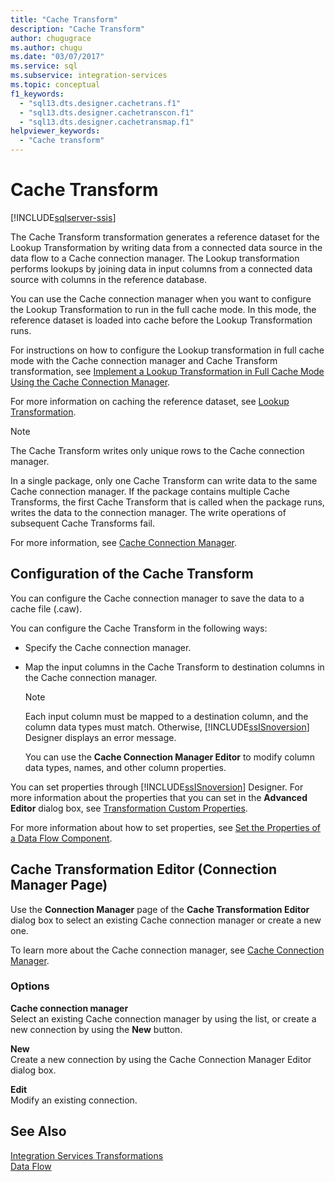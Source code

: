 ```yaml
---
title: "Cache Transform"
description: "Cache Transform"
author: chugugrace
ms.author: chugu
ms.date: "03/07/2017"
ms.service: sql
ms.subservice: integration-services
ms.topic: conceptual
f1_keywords:
  - "sql13.dts.designer.cachetrans.f1"
  - "sql13.dts.designer.cachetranscon.f1"
  - "sql13.dts.designer.cachetransmap.f1"
helpviewer_keywords:
  - "Cache transform"
---
```

# Cache Transform

[!INCLUDE[sqlserver-ssis](../../../includes/applies-to-version/sqlserver-ssis.md)]


  The Cache Transform transformation generates a reference dataset for the Lookup Transformation by writing data from a connected data source in the data flow to a Cache connection manager. The Lookup transformation performs lookups by joining data in input columns from a connected data source with columns in the reference database.  
  
 You can use the Cache connection manager when you want to configure the Lookup Transformation to run in the full cache mode. In this mode, the reference dataset is loaded into cache before the Lookup Transformation runs.  
  
 For instructions on how to configure the Lookup transformation in full cache mode with the Cache connection manager and Cache Transform transformation, see [Implement a Lookup Transformation in Full Cache Mode Using the Cache Connection Manager](../../connection-manager/lookup-transformation-full-cache-mode-cache-connection-manager.md).  
  
 For more information on caching the reference dataset, see [Lookup Transformation](../../../integration-services/data-flow/transformations/lookup-transformation.md).  
  
> [!NOTE]  
>  The Cache Transform writes only unique rows to the Cache connection manager.  
  
 In a single package, only one Cache Transform can write data to the same Cache connection manager. If the package contains multiple Cache Transforms, the first Cache Transform that is called when the package runs, writes the data to the connection manager. The write operations of subsequent Cache Transforms fail.  
  
 For more information, see [Cache Connection Manager](../../connection-manager/cache-connection-manager.md).  
  
## Configuration of the Cache Transform  
 You can configure the Cache connection manager to save the data to a cache file (.caw).  
  
 You can configure the Cache Transform in the following ways:  
  
-   Specify the Cache connection manager.  
  
-   Map the input columns in the Cache Transform to destination columns in the Cache connection manager.  
  
    > [!NOTE]  
    >  Each input column must be mapped to a destination column, and the column data types must match. Otherwise, [!INCLUDE[ssISnoversion](../../../includes/ssisnoversion-md.md)] Designer displays an error message.  
  
     You can use the **Cache Connection Manager Editor** to modify column data types, names, and other column properties.  
  
 You can set properties through [!INCLUDE[ssISnoversion](../../../includes/ssisnoversion-md.md)] Designer. For more information about the properties that you can set in the **Advanced Editor** dialog box, see [Transformation Custom Properties](../../../integration-services/data-flow/transformations/transformation-custom-properties.md).  
  
 For more information about how to set properties, see [Set the Properties of a Data Flow Component](../../../integration-services/data-flow/set-the-properties-of-a-data-flow-component.md).  
  
## Cache Transformation Editor (Connection Manager Page)
  Use the **Connection Manager** page of the **Cache Transformation Editor** dialog box to select an existing Cache connection manager or create a new one.  
  
 To learn more about the Cache connection manager, see [Cache Connection Manager](../../connection-manager/cache-connection-manager.md).  
  
### Options  
 **Cache connection manager**  
 Select an existing Cache connection manager by using the list, or create a new connection by using the **New** button.  
  
 **New**  
 Create a new connection by using the Cache Connection Manager Editor dialog box.  
  
 **Edit**  
 Modify an existing connection.  
  
## See Also  
 [Integration Services Transformations](../../../integration-services/data-flow/transformations/integration-services-transformations.md)   
 [Data Flow](../../../integration-services/data-flow/data-flow.md)  
  
